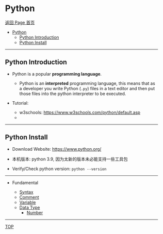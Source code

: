 # Python

[返回 Page 首页](../../index.md)

- [Python](#python)
  - [Python Introduction](#python-introduction)
  - [Python Install](#python-install)

---

## Python Introduction

- Python is a popular **programming language**.

  - Python is an **interpreted** programming language, this means that as a developer you write Python (`.py`) files in a text editor and then put those files into the python interpreter to be executed.

- Tutorial:
  - w3schools: https://www.w3schools.com/python/default.asp
  -

---

## Python Install

- Download Website: https://www.python.org/

- 本机版本: python 3.9, 因为太新的版本未必能支持一些工具包

- Verify/Check python version: `python --version`

---

- Fundamental

  - [Syntax](./syntax.md)
  - [Comment](./comment.md)
  - [Variable](./variable.md)
  - [Data Type](./data_type.md)
    - [Number](./number.md)

---

[TOP](#python)
